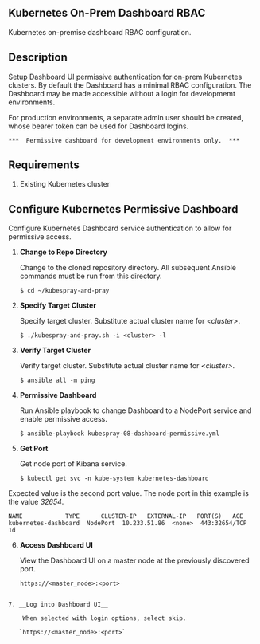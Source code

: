## Kubernetes On-Prem Dashboard RBAC ##

Kubernetes on-premise dashboard RBAC configuration.

## Description ##

Setup Dashboard UI permissive authentication for on-prem Kubernetes clusters.  By default the Dashboard has a minimal RBAC configuration.  The Dashboard may be made accessible without a login for developmemt environments.   

For production environments, a separate admin user should be created, whose bearer token can be used for Dashboard logins.

```***  Permissive dashboard for development environments only.  ***```

## Requirements ##

1. Existing Kubernetes cluster 

## Configure Kubernetes Permissive Dashboard ##

Configure Kubernetes Dashboard service authentication to allow for permissive access.  

1. __Change to Repo Directory__

    Change to the cloned repository directory.  All subsequent Ansible commands must be run from this directory. 

   `$ cd ~/kubespray-and-pray`  

2. __Specify Target Cluster__

   Specify target cluster. Substitute actual cluster name for _\<cluster\>_. 

   `$ ./kubespray-and-pray.sh -i <cluster> -l`  

3. __Verify Target Cluster__

   Verify target cluster. Substitute actual cluster name for _\<cluster\>_. 

   `$ ansible all -m ping`  

4. __Permissive Dashboard__

    Run Ansible playbook to change Dashboard to a NodePort service and enable permissive access.

   `$ ansible-playbook kubespray-08-dashboard-permissive.yml`  

5. __Get Port__

    Get node port of Kibana service.

   `$ kubectl get svc -n kube-system kubernetes-dashboard`  

Expected value is the second port value.  The node port in this example is the value _32654_.
```
NAME            TYPE      CLUSTER-IP   EXTERNAL-IP   PORT(S)   AGE
kubernetes-dashboard  NodePort  10.233.51.86  <none>  443:32654/TCP  1d
```

6. __Access Dashboard UI__

    View the Dashboard UI on a master node at the previously discovered port.

   `https://<master_node>:<port>`

```

7. __Log into Dashboard UI__

    When selected with login options, select skip.

   `https://<master_node>:<port>`

```



